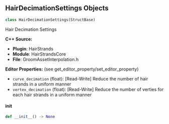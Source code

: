 ## HairDecimationSettings Objects

```python
class HairDecimationSettings(StructBase)
```

Hair Decimation Settings

**C++ Source:**

- **Plugin**: HairStrands
- **Module**: HairStrandsCore
- **File**: GroomAssetInterpolation.h

**Editor Properties:** (see get_editor_property/set_editor_property)

- ``curve_decimation`` (float):  [Read-Write] Reduce the number of hair strands in a uniform manner
- ``vertex_decimation`` (float):  [Read-Write] Reduce the number of verties for each hair strands in a uniform manner

<a id="unreal.HairDecimationSettings.__init__"></a>

#### __init__

```python
def __init__() -> None
```

<a id="unreal.HairInterpolationSettings"></a>